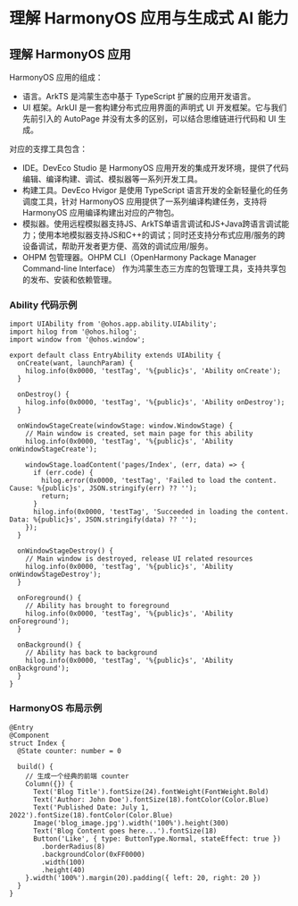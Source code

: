 # 理解 HarmonyOS 应用与生成式 AI 能力

## 理解 HarmonyOS 应用

HarmonyOS 应用的组成：

- 语言。ArkTS 是鸿蒙生态中基于 TypeScript 扩展的应用开发语言。
- UI 框架。ArkUI 是一套构建分布式应用界面的声明式 UI 开发框架。它与我们先前引入的 AutoPage 并没有太多的区别，可以结合思维链进行代码和
  UI 生成。

对应的支撑工具包含：

- IDE。DevEco Studio 是 HarmonyOS 应用开发的集成开发环境，提供了代码编辑、编译构建、调试、模拟器等一系列开发工具。
- 构建工具。DevEco Hvigor 是使用 TypeScript 语言开发的全新轻量化的任务调度工具，针对 HarmonyOS 应用提供了一系列编译构建任务，支持将
  HarmonyOS 应用编译构建出对应的产物包。
- 模拟器。使用远程模拟器支持JS、ArkTS单语言调试和JS+Java跨语言调试能力；使用本地模拟器支持JS和C++的调试；同时还支持分布式应用/服务的跨设备调试，帮助开发者更方便、高效的调试应用/服务。
- OHPM 包管理器。OHPM CLI（OpenHarmony Package Manager Command-line Interface） 作为鸿蒙生态三方库的包管理工具，支持共享包的发布、安装和依赖管理。

### Ability 代码示例

```ArkTS
import UIAbility from '@ohos.app.ability.UIAbility';
import hilog from '@ohos.hilog';
import window from '@ohos.window';

export default class EntryAbility extends UIAbility {
  onCreate(want, launchParam) {
    hilog.info(0x0000, 'testTag', '%{public}s', 'Ability onCreate');
  }

  onDestroy() {
    hilog.info(0x0000, 'testTag', '%{public}s', 'Ability onDestroy');
  }

  onWindowStageCreate(windowStage: window.WindowStage) {
    // Main window is created, set main page for this ability
    hilog.info(0x0000, 'testTag', '%{public}s', 'Ability onWindowStageCreate');

    windowStage.loadContent('pages/Index', (err, data) => {
      if (err.code) {
        hilog.error(0x0000, 'testTag', 'Failed to load the content. Cause: %{public}s', JSON.stringify(err) ?? '');
        return;
      }
      hilog.info(0x0000, 'testTag', 'Succeeded in loading the content. Data: %{public}s', JSON.stringify(data) ?? '');
    });
  }

  onWindowStageDestroy() {
    // Main window is destroyed, release UI related resources
    hilog.info(0x0000, 'testTag', '%{public}s', 'Ability onWindowStageDestroy');
  }

  onForeground() {
    // Ability has brought to foreground
    hilog.info(0x0000, 'testTag', '%{public}s', 'Ability onForeground');
  }

  onBackground() {
    // Ability has back to background
    hilog.info(0x0000, 'testTag', '%{public}s', 'Ability onBackground');
  }
}
```

### HarmonyOS 布局示例

```ArkTS
@Entry
@Component
struct Index {
  @State counter: number = 0

  build() {
    // 生成一个经典的前端 counter
    Column({}) {
      Text('Blog Title').fontSize(24).fontWeight(FontWeight.Bold)
      Text('Author: John Doe').fontSize(18).fontColor(Color.Blue)
      Text('Published Date: July 1, 2022').fontSize(18).fontColor(Color.Blue)
      Image('blog_image.jpg').width('100%').height(300)
      Text('Blog Content goes here...').fontSize(18)
      Button('Like', { type: ButtonType.Normal, stateEffect: true })
        .borderRadius(8)
        .backgroundColor(0xFF0000)
        .width(100)
        .height(40)
    }.width('100%').margin(20).padding({ left: 20, right: 20 })
  }
}
```


